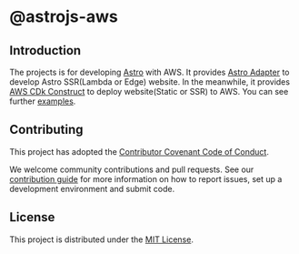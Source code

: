 # @astrojs-aws

## Introduction

The projects is for developing [Astro](https://astro.build/) with AWS. It provides [Astro Adapter](./packages/adapter/) to develop Astro SSR(Lambda or Edge) website. In the meanwhile, it provides [AWS CDk Construct](./packages/construct/) to deploy website(Static or SSR) to AWS. You can see further [examples](./examples/).

## Contributing

This project has adopted the [Contributor Covenant Code of Conduct](./CODE_OF_CONDUCT.md).

We welcome community contributions and pull requests. See our [contribution guide](./CONTRIBUTING.md) for more information on how to report issues, set up a development environment and submit code.

## License

This project is distributed under the [MIT License](./LICENSE).
